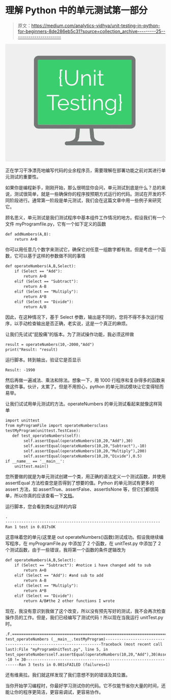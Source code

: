 # 理解 Python 中的单元测试第一部分

> 原文：<https://medium.com/analytics-vidhya/unit-testing-in-python-for-beginners-8de286eb5c31?source=collection_archive---------25----------------------->

![](img/2596617fff43a886a71e9f836184d15a.png)

正在学习干净漂亮地编写代码的业余程序员，需要理解在部署功能之前对其进行单元测试的重要性。

如果你是编程新手，刚刚开始，那么很明显你会问，单元测试到底是什么？总的来说，测试很简单，就是一些确保你的程序按预期方式运行的代码。测试在开发的不同阶段进行。通常第一阶段是单元测试，我们会在这篇文章中用一些例子来研究它。

顾名思义，单元测试是我们测试程序中基本组件工作情况的地方。假设我们有一个文件 myProgramfile.py，它有一个如下定义的函数

```
def addNumbers(A,B):
    return A+B
```

你可以用任意几个数字来测试它，确保它对任意一组数字都有效。但是考虑一个函数，它可以基于这样的参数做不同的事情

```
def operateNumbers(A,B,Select):
    if (Select == "Add"):
        return A+B
    elif (Select == "Subtract"):
        return A-B
    elif (Select == "Multiply"):
        return A*B
    elif (Select == "Divide"):
        return A/B
```

因此，在这种情况下，基于 Select 参数，输出是不同的，您将不得不多次运行程序，以手动检查输出是否正确，老实说，这是一个真正的麻烦。

让我们先试试“屁股痛”的版本。为了测试操作功能，我必须这样做

```
result = operateNumbers(10,-2000,"Add")
print("Result: "result)
```

运行脚本。转到输出，验证它是否显示

```
Result: -1990
```

然后再做一遍减法、乘法和除法。想象一下，用 1000 行程序和复杂得多的函数来做这件事。伙计，太累了。但是不用担心，python 的单元测试模块让它变得轻而易举。

让我们试试用单元测试的方法。operateNumbers 的单元测试看起来就像这样简单

```
import unittest
from myProgramFile import operateNumbersclass testMyProgram(unittest.TestCase):
   def test_operateNumbers(self):
        self.assertEqual(operateNumbers(10,20,"Add"),30)
        self.assertEqual(operateNumbers(10,20,"Subtract"),-10)
        self.assertEqual(operateNumbers(10,20,"Multiply"),200)
        self.assertEqual(operateNumbers(10,20,"Divide"),0.5)
if __name__ == '__main__':
    unittest.main()
```

您所要做的就是为单元测试创建一个类，用正确的语法定义一个测试函数，并使用 assertEqual 方法检查您是否得到了想要的值。Python 的单元测试有更多的 assert 方法，如 assertTrue、assertFalse、assertIsNone 等，但它们都很简单，所以你真的应该查看一下[文档](https://docs.python.org/3/library/unittest.html#unittest.TestCase)。

运行脚本，您会看到类似这样的内容

```
.
--------------------------------------------------------------------
Ran 1 test in 0.017sOK
```

这意味着您的单元(这里是 out operateNumbers()函数)测试成功。假设我继续编写程序，在 myProgramFile.py 中添加了 2 个函数，在 unitTest.py 中添加了 2 个测试函数，由于一些错误，我将第一个函数的条件逻辑改为

```
def operateNumbers(A,B,Select):
    if (Select == "Subtract"): #notice i have changed add to sub
        return A+B
    elif (Select == "Add"): #and sub to add
        return A-B
    elif (Select == "Multiply"):
        return A*B
    elif (Select == "Divide"):
        return A/B#the 2 other functions I wrote
```

现在，我没有意识到我做了这个改变，所以没有预先写好的测试，我不会再次检查操作员的工作。但是，我们已经编写了测试代码！所以现在当我运行 unitTest.py 时。

```
.F.====================================================================FAIL: test_operateNumbers (__main__.testMyProgram)--------------------------------------------------------------------Traceback (most recent call last):File "myProgramUnitTest.py", line 5, in test_operateNumbersself.assertEqual(operateNumbers(10,20,"Add"),30)AssertionError: -10 != 30-------------------------------------------------------------------Ran 3 tests in 0.001sFAILED (failures=1)
```

还有维奥拉。我们就这样发现了我们意想不到的错误及其位置。

当你开始学习编程时，你最好学习测试你的代码。它不仅能节省你大量的时间，还能让你的程序更简洁，更容易调试，更容易协作。
